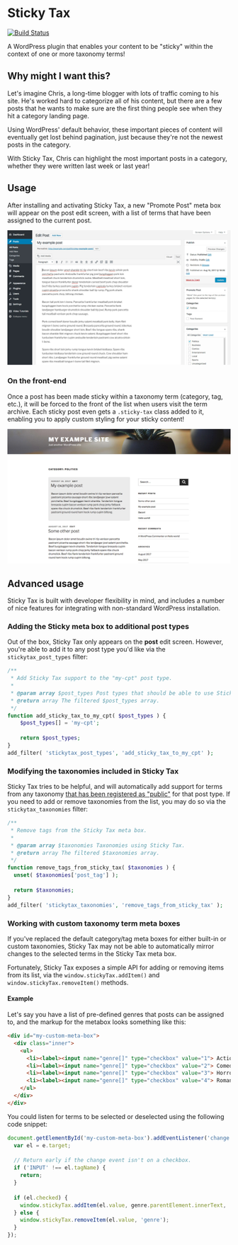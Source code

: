 # Sticky Tax

[![Build Status](https://travis-ci.org/liquidweb/sticky-tax.svg?branch=develop)](https://travis-ci.org/liquidweb/sticky-tax)

A WordPress plugin that enables your content to be "sticky" within the context of one or more taxonomy terms!


## Why might I want this?

Let's imagine Chris, a long-time blogger with lots of traffic coming to his site. He's worked hard to categorize all of his content, but there are a few posts that he wants to make sure are the first thing people see when they hit a category landing page.

Using WordPress' default behavior, these important pieces of content will eventually get lost behind pagination, just because they're not the newest posts in the category.

With Sticky Tax, Chris can highlight the most important posts in a category, whether they were written last week or last year!


## Usage

After installing and activating Sticky Tax, a new "Promote Post" meta box will appear on the post edit screen, with a list of terms that have been assigned to the current post.

![The Sticky Tax meta box on a WordPress post edit screen, showing a list of categories](plugin_assets/screenshot-1.jpg)


### On the front-end

Once a post has been made sticky within a taxonomy term (category, tag, etc.), it will be forced to the front of the list when users visit the term archive. Each sticky post even gets a `.sticky-tax` class added to it, enabling you to apply custom styling for your sticky content!

![A post, made sticky via Sticky Tax, styled separately and at the top of the category archive page](plugin_assets/screenshot-2.jpg)


## Advanced usage

Sticky Tax is built with developer flexibility in mind, and includes a number of nice features for integrating with non-standard WordPress installation.


### Adding the Sticky meta box to additional post types

Out of the box, Sticky Tax only appears on the **post** edit screen. However, you're able to add it to any post type you'd like via the `stickytax_post_types` filter:

```php
/**
 * Add Sticky Tax support to the "my-cpt" post type.
 *
 * @param array $post_types Post types that should be able to use Sticky Tax.
 * @return array The filtered $post_types array.
 */
function add_sticky_tax_to_my_cpt( $post_types ) {
    $post_types[] = 'my-cpt';

    return $post_types;
}
add_filter( 'stickytax_post_types', 'add_sticky_tax_to_my_cpt' );
```

### Modifying the taxonomies included in Sticky Tax

Sticky Tax tries to be helpful, and will automatically add support for terms from any taxonomy [that has been registered as "public"](https://developer.wordpress.org/reference/functions/register_taxonomy/#parameters) for that post type. If you need to add or remove taxonomies from the list, you may do so via the `stickytax_taxonomies` filter:

```php
/**
 * Remove tags from the Sticky Tax meta box.
 *
 * @param array $taxonomies Taxonomies using Sticky Tax.
 * @return array The filtered $taxonomies array.
 */
function remove_tags_from_sticky_tax( $taxonomies ) {
  unset( $taxonomies['post_tag'] );

  return $taxonomies;
}
add_filter( 'stickytax_taxonomies', 'remove_tags_from_sticky_tax' );
```

### Working with custom taxonomy term meta boxes

If you've replaced the default category/tag meta boxes for either built-in or custom taxonomies, Sticky Tax may not be able to automatically mirror changes to the selected terms in the Sticky Tax meta box.

Fortunately, Sticky Tax exposes a simple API for adding or removing items from its list, via the `window.stickyTax.addItem()` and `window.stickyTax.removeItem()` methods.

#### Example

Let's say you have a list of pre-defined genres that posts can be assigned to, and the markup for the metabox looks something like this:

```html
<div id="my-custom-meta-box">
  <div class="inner">
    <ul>
      <li><label><input name="genre[]" type="checkbox" value="1"> Action</label></li>
      <li><label><input name="genre[]" type="checkbox" value="2"> Comedy</label></li>
      <li><label><input name="genre[]" type="checkbox" value="3"> Horror</label></li>
      <li><label><input name="genre[]" type="checkbox" value="4"> Romance</label></li>
    </ul>
  </div>
</div>
```

You could listen for terms to be selected or deselected using the following code snippet:

```js
document.getElementById('my-custom-meta-box').addEventListener('change', function (e) {
  var el = e.target;

  // Return early if the change event isn't on a checkbox.
  if ('INPUT' !== el.tagName) {
    return;
  }

  if (el.checked) {
    window.stickyTax.addItem(el.value, genre.parentElement.innerText, 'genre');
  } else {
    window.stickyTax.removeItem(el.value, 'genre');
  }
});
```
